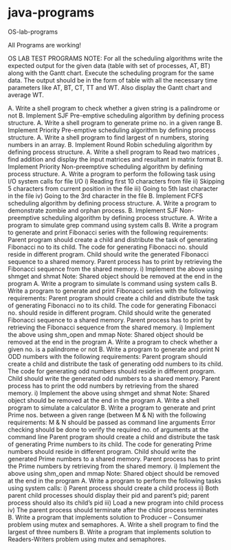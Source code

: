# java-programs

OS-lab-programs

All Programs are working!

OS LAB TEST PROGRAMS NOTE: For all the scheduling algorithms write the expected output for the given data (table with set of processes, AT, BT) along with the Gantt chart. Execute the scheduling program for the same data. The output should be in the form of table with all the necessary time parameters like AT, BT, CT, TT and WT. Also display the Gantt chart and average WT.

A. Write a shell program to check whether a given string is a palindrome or not B. Implement SJF Pre-emptive scheduling algorithm by defining process structure. A. Write a shell program to generate prime no. in a given range B. Implement Priority Pre-emptive scheduling algorithm by defining process structure. A. Write a shell program to find largest of n numbers, storing numbers in an array. B. Implement Round Robin scheduling algorithm by defining process structure. A. Write a shell program to Read two matrices , find addition and display the input matrices and resultant in matrix format B. Implement Priority Non-preemptive scheduling algorithm by defining process structure. A. Write a program to perform the following task using I/O system calls for file I/O i) Reading first 10 characters from file ii) Skipping 5 characters from current position in the file iii) Going to 5th last character in the file iv) Going to the 3rd character in the file B. Implement FCFS scheduling algorithm by defining process structure. A. Write a program to demonstrate zombie and orphan process. B. Implement SJF Non-preemptive scheduling algorithm by defining process structure. A. Write a program to simulate grep command using system calls B. Write a program to generate and print Fibonacci series with the following requirements: Parent program should create a child and distribute the task of generating Fibonacci no to its child. The code for generating Fibonacci no. should reside in different program. Child should write the generated Fibonacci sequence to a shared memory. Parent process has to print by retrieving the Fibonacci sequence from the shared memory. i) Implement the above using shmget and shmat Note: Shared object should be removed at the end in the program A. Write a program to simulate ls command using system calls B. Write a program to generate and print Fibonacci series with the following requirements: Parent program should create a child and distribute the task of generating Fibonacci no to its child. The code for generating Fibonacci no. should reside in different program. Child should write the generated Fibonacci sequence to a shared memory. Parent process has to print by retrieving the Fibonacci sequence from the shared memory. i) Implement the above using shm_open and mmap Note: Shared object should be removed at the end in the program A. Write a program to check whether a given no. is a palindrome or not B. Write a program to generate and print N ODD numbers with the following requirements: Parent program should create a child and distribute the task of generating odd numbers to its child. The code for generating odd numbers should reside in different program. Child should write the generated odd numbers to a shared memory. Parent process has to print the odd numbers by retrieving from the shared memory. i) Implement the above using shmget and shmat Note: Shared object should be removed at the end in the program A. Write a shell program to simulate a calculator B. Write a program to generate and print Prime nos. between a given range (between M & N) with the following requirements: M & N should be passed as command line arguments Error checking should be done to verify the required no. of arguments at the command line Parent program should create a child and distribute the task of generating Prime numbers to its child. The code for generating Prime numbers should reside in different program. Child should write the generated Prime numbers to a shared memory. Parent process has to print the Prime numbers by retrieving from the shared memory. i) Implement the above using shm_open and mmap Note: Shared object should be removed at the end in the program A. Write a program to perform the following tasks using system calls: i) Parent process should create a child process ii) Both parent child processes should display their pid and parent’s pid; parent process should also its child’s pid iii) Load a new program into child process iv) The parent process should terminate after the child process terminates B. Write a program that implements solution to Producer – Consumer problem using mutex and semaphores. A. Write a shell program to find the largest of three numbers B. Write a program that implements solution to Readers-Writers problem using mutex and semaphores.
